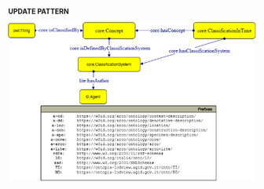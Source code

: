 **UPDATE PATTERN**


![ClassificationSystem pattern graph](https://github.com/ICCD-MiBACT/ArCo/blob/DEV-1.3.0/ArCo-release/test/2.0/ClassificationSystem/ClassificationSystem-Pattern.drawio.png?raw=true)
